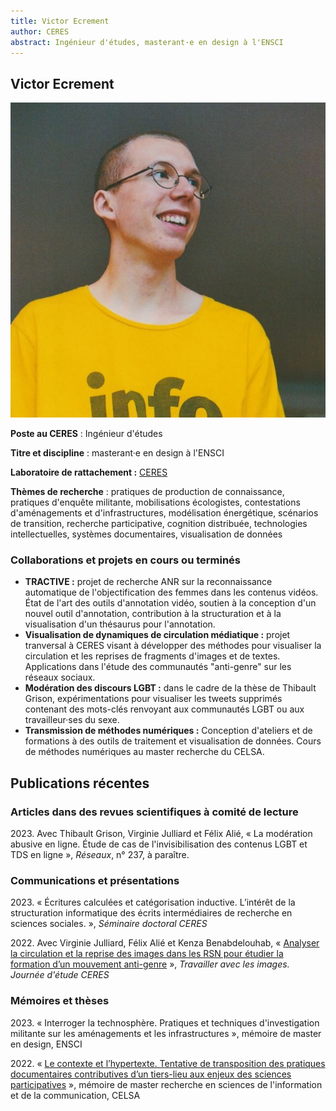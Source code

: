```yaml
---
title: Victor Ecrement
author: CERES
abstract: Ingénieur d'études, masterant·e en design à l'ENSCI
---
```


## Victor Ecrement

![Victor Ecrement](victor-ecrement.jpg)

**Poste au CERES** : Ingénieur d'études

**Titre et discipline** : masterant·e en design à l'ENSCI

**Laboratoire de rattachement :** [CERES](https://ceres-sorbonne.github.io/)

**Thèmes de recherche** : pratiques de production de connaissance, pratiques d'enquête militante, mobilisations écologistes, contestations d'aménagements et d'infrastructures, modélisation énergétique, scénarios de transition, recherche participative, cognition distribuée, technologies intellectuelles, systèmes documentaires, visualisation de données

### Collaborations et projets en cours ou terminés

- **TRACTIVE :** projet de recherche ANR sur la reconnaissance automatique de l'objectification des femmes dans les contenus vidéos. État de l'art des outils d'annotation vidéo, soutien à la conception d'un nouvel outil d'annotation, contribution à la structuration et à la visualisation d'un thésaurus pour l'annotation.
- **Visualisation de dynamiques de circulation médiatique :** projet tranversal à CERES visant à développer des méthodes pour visualiser la circulation et les reprises de fragments d'images et de textes. Applications dans l'étude des communautés "anti-genre" sur les réseaux sociaux.
- **Modération des discours LGBT :** dans le cadre de la thèse de Thibault Grison, expérimentations pour visualiser les tweets supprimés contenant des mots-clés renvoyant aux communautés LGBT ou aux travailleur·ses du sexe.
- **Transmission de méthodes numériques :** Conception d'ateliers et de formations à des outils de traitement et visualisation de données. Cours de méthodes numériques au master recherche du CELSA.

## Publications récentes

### Articles dans des revues scientifiques à comité de lecture

2023\. Avec Thibault Grison, Virginie Julliard et Félix Alié, « La modération abusive en ligne. Étude de cas de l'invisibilisation des contenus LGBT et TDS en ligne », *Réseaux*, n° 237, à paraître.

### Communications et présentations

2023\. « Écritures calculées et catégorisation inductive. L’intérêt de la structuration informatique des écrits intermédiaires de recherche en sciences sociales. », *Séminaire doctoral CERES*

2022\. Avec Virginie Julliard, Félix Alié et Kenza Benabdelouhab, « [Analyser la circulation et la reprise des images dans les RSN pour étudier la formation d’un mouvement anti-genre](https://www.sfsic.org/evenement/travailler-avec-les-images/) », *Travailler avec les images. Journée d'étude CERES*

### Mémoires et thèses

2023\. « Interroger la technosphère. Pratiques et techniques d'investigation militante sur les aménagements et les infrastructures », mémoire de master en design, ENSCI

2022\. « [Le contexte et l’hypertexte. Tentative de transposition des pratiques documentaires contributives d’un tiers-lieu aux enjeux des sciences participatives](https://dumas.ccsd.cnrs.fr/dumas-03878265) », mémoire de master recherche en sciences de l'information et de la communication, CELSA